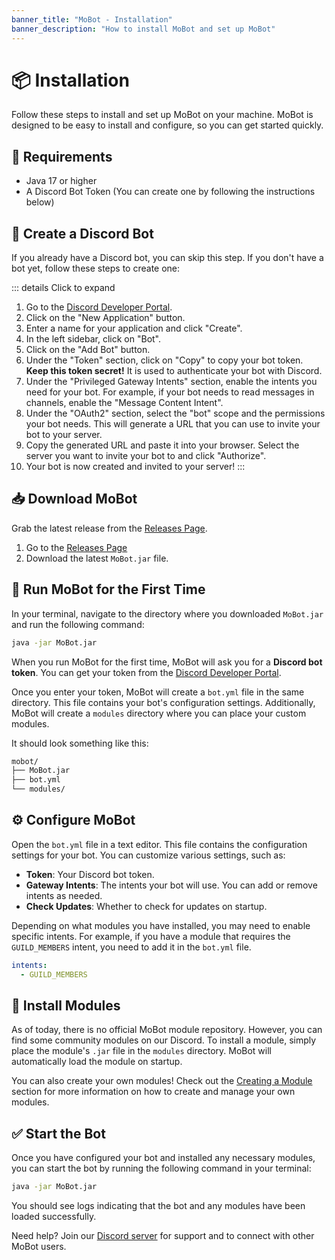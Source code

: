 ```yaml
---
banner_title: "MoBot - Installation"
banner_description: "How to install MoBot and set up MoBot"
---
```


# 📦 Installation

Follow these steps to install and set up MoBot on your machine. MoBot is designed to be easy to install and configure, so you can get started quickly.
## 🔧 Requirements
- Java 17 or higher
- A Discord Bot Token (You can create one by following the instructions below)

## 🤖 Create a Discord Bot

If you already have a Discord bot, you can skip this step. If you don't have a bot yet, follow these steps to create one:

::: details Click to expand
1. Go to the [Discord Developer Portal](https://discord.com/developers/applications).
2. Click on the "New Application" button.
3. Enter a name for your application and click "Create".
4. In the left sidebar, click on "Bot".
5. Click on the "Add Bot" button.
6. Under the "Token" section, click on "Copy" to copy your bot token. **Keep this token secret!** It is used to authenticate your bot with Discord.
7. Under the "Privileged Gateway Intents" section, enable the intents you need for your bot. For example, if your bot needs to read messages in channels, enable the "Message Content Intent".
8. Under the "OAuth2" section, select the "bot" scope and the permissions your bot needs. This will generate a URL that you can use to invite your bot to your server.
9. Copy the generated URL and paste it into your browser. Select the server you want to invite your bot to and click "Authorize".
10. Your bot is now created and invited to your server!
:::

## 📥 Download MoBot
Grab the latest release from the [Releases Page](https://github.com/Pixel-Services/MoBot/releases).
1. Go to the [Releases Page](https://github.com/Pixel-Services/MoBot/releases)
2. Download the latest `MoBot.jar` file.

## 🚀 Run MoBot for the First Time
In your terminal, navigate to the directory where you downloaded `MoBot.jar` and run the following command:
```bash
java -jar MoBot.jar
```

When you run MoBot for the first time, MoBot will ask you for a **Discord bot token**.
You can get your token from the [Discord Developer Portal](https://discord.com/developers/applications).

Once you enter your token, MoBot will create a `bot.yml` file in the same directory. This file contains your bot's configuration settings.
Additionally, MoBot will create a `modules` directory where you can place your custom modules.

It should look something like this:
```bash
mobot/
├── MoBot.jar
├── bot.yml
└── modules/
```

## ⚙️ Configure MoBot
Open the `bot.yml` file in a text editor. This file contains the configuration settings for your bot. You can customize various settings, such as:
- **Token**: Your Discord bot token.
- **Gateway Intents**: The intents your bot will use. You can add or remove intents as needed.
- **Check Updates**: Whether to check for updates on startup.

Depending on what modules you have installed, you may need to enable specific intents. For example, if you have a module that requires the `GUILD_MEMBERS` intent, you need to add it in the `bot.yml` file.
```yaml
intents:
  - GUILD_MEMBERS
```

## 🔌 Install Modules
As of today, there is no official MoBot module repository. However, you can find some community modules on our Discord. 
To install a module, simply place the module's `.jar` file in the `modules` directory. MoBot will automatically load the module on startup.

You can also create your own modules! Check out the [Creating a Module](/mobot/creating-a-module/modules-introduction) section for more information on how to create and manage your own modules.

## ✅ Start the Bot
Once you have configured your bot and installed any necessary modules, you can start the bot by running the following command in your terminal:
```bash
java -jar MoBot.jar
```
You should see logs indicating that the bot and any modules have been loaded successfully.

Need help? Join our [Discord server](https://discord.gg/KTF3Wsk85G) for support and to connect with other MoBot users.